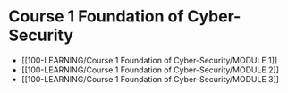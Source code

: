 # Course 1 Foundation of Cyber-Security
- [[100-LEARNING/Course 1 Foundation of Cyber-Security/MODULE 1]]
- [[100-LEARNING/Course 1 Foundation of Cyber-Security/MODULE 2]]
- [[100-LEARNING/Course 1 Foundation of Cyber-Security/MODULE 3]]
